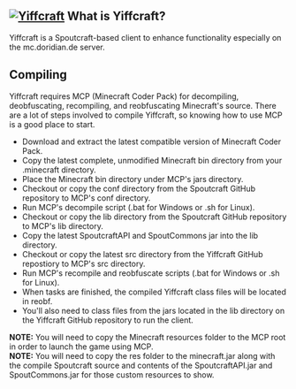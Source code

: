 [![Yiffcraft][Project Logo]][Website]
What is Yiffcraft?
-------------------
Yiffcraft is a Spoutcraft-based client to enhance functionality especially on the mc.doridian.de server.

Compiling
---------
Yiffcraft requires MCP (Minecraft Coder Pack) for decompiling, deobfuscating, recompiling, and reobfuscating Minecraft's source.
There are a lot of steps involved to compile Yiffcraft, so knowing how to use MCP is a good place to start.

* Download and extract the latest compatible version of Minecraft Coder Pack.  
* Copy the latest complete, unmodified Minecraft bin directory from your .minecraft directory.  
* Place the Minecraft bin directory under MCP's jars directory.  
* Checkout or copy the conf directory from the Spoutcraft GitHub repository to MCP's conf directory.  
* Run MCP's decompile script (.bat for Windows or .sh for Linux).  
* Checkout or copy the lib directory from the Spoutcraft GitHub repository to MCP's lib directory.  
* Copy the latest SpoutcraftAPI and SpoutCommons jar into the lib directory. 
* Checkout or copy the latest src directory from the Yiffcraft GitHub repostiory to MCP's src directory.  
* Run MCP's recompile and reobfuscate scripts (.bat for Windows or .sh for Linux).  
* When tasks are finished, the compiled Yiffcraft class files will be located in reobf.  
* You'll also need to class files from the jars located in the lib directory on the Yiffcraft GitHub repository to run the client.  

**NOTE:** You will need to copy the Minecraft resources folder to the MCP root in order to launch the game using MCP.  
**NOTE:** You will need to copy the res folder to the minecraft.jar along with the compile Spoutcraft source and contents of the SpoutcraftAPI.jar and SpoutCommons.jar for those custom resources to show.

[Project Logo]: https://github.com/Doridian/Yiffcraft-Launcher/raw/master/src/main/java/org/spoutcraft/launcher/spoutcraft.png
[License]: https://github.com/Doridian/Yiffcraft/blob/master/LICENSE.txt
[Website]: http://mc.doridian.de
[GitHub]: https://github.com/Doridian/Yiffcraft
[MCP]: http://mcp.ocean-labs.de/index.php/MCP_Releases
